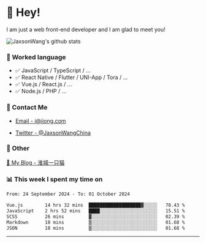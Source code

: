 # 👋 Hey!

I am just a web front-end developer and I am glad to meet you!

![JaxsonWang's github stats](https://github-readme-stats.vercel.app/api?username=JaxsonWang&&show_icons=true&&title_color=1abc9c&&icon_color=1abc9c)


### 📝 Worked language

- ✅ JavaScript / TypeScript / ...
- ✅ React Native / Flutter / UNI-App / Tora / ...
- ✅ Vue.js / React.js / ...
- ✅ Node.js / PHP / ...

### 📮 Contact Me

- [Email - i@iiong.com](mailto:i@iiong.com)

- [Twitter - @JaxsonWangChina](https://twitter.com/JaxsonWangChina)

### 🤪 Other

[📌 My Blog - 淮城一只猫](https://iiong.com)

### 📊 This week I spent my time on

<!--START_SECTION:waka-->

```txt
From: 24 September 2024 - To: 01 October 2024

Vue.js        14 hrs 32 mins  ███████████████████▓░░░░░   78.43 %
JavaScript    2 hrs 52 mins   ████░░░░░░░░░░░░░░░░░░░░░   15.51 %
SCSS          26 mins         ▓░░░░░░░░░░░░░░░░░░░░░░░░   02.39 %
Markdown      18 mins         ▒░░░░░░░░░░░░░░░░░░░░░░░░   01.68 %
JSON          18 mins         ▒░░░░░░░░░░░░░░░░░░░░░░░░   01.68 %
```

<!--END_SECTION:waka-->

---
